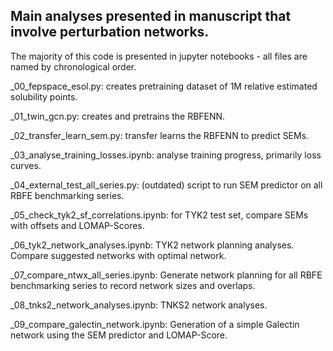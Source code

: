 ## Main analyses presented in manuscript that involve perturbation networks.

The majority of this code is presented in jupyter notebooks - all files are named by chronological order. 

_00_fepspace_esol.py: creates pretraining dataset of 1M relative estimated solubility points.

_01_twin_gcn.py: creates and pretrains the RBFENN.

_02_transfer_learn_sem.py: transfer learns the RBFENN to predict SEMs.

_03_analyse_training_losses.ipynb: analyse training progress, primarily loss curves.

_04_external_test_all_series.py: (outdated) script to run SEM predictor on all RBFE benchmarking series.

_05_check_tyk2_sf_correlations.ipynb: for TYK2 test set, compare SEMs with offsets and LOMAP-Scores.

_06_tyk2_network_analyses.ipynb: TYK2 network planning analyses. Compare suggested networks with optimal network.

_07_compare_ntwx_all_series.ipynb: Generate network planning for all RBFE benchmarking series to record network sizes and overlaps.

_08_tnks2_network_analyses.ipynb: TNKS2 network analyses.

_09_compare_galectin_network.ipynb: Generation of a simple Galectin network using the SEM predictor and LOMAP-Score.
